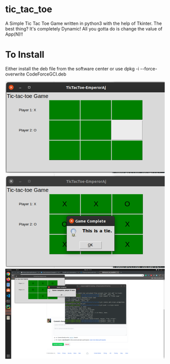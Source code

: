 # tic_tac_toe
A Simple Tic Tac Toe Game written in python3 with the help of Tkinter. 
The best thing? It's completely Dynamic! All you gotta do is change the value of App(N)!!

# To Install
Either install the deb file from the software center or use dpkg -i --force-overwrite CodeForceGCI.deb

<img src="ss.png">
<img src="ss_1.png">
<img src="ss_2.png">
